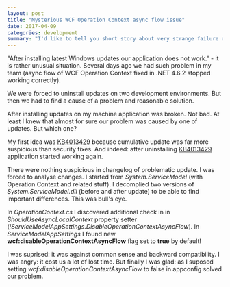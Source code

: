 ```yaml
---
layout: post
title: "Mysterious WCF Operation Context async flow issue"
date: 2017-04-09
categories: development
summary: "I'd like to tell you short story about very strange failure of an application after windows update."
---
```


"After installing latest Windows updates our application does not work." - it is rather unusual situation. Several days ago we had such problem in my team (async flow of WCF Operation Context fixed in .NET 4.6.2 stopped working correctly).

We were forced to uninstall updates on two development environments. But then we had to find a cause of a problem and reasonable solution.

After installing updates on my machine application was broken. Not bad. At least I knew that almost for sure our problem was caused by one of updates. But which one?

My first idea was [KB4013429](https://support.microsoft.com/en-gb/help/4013429/windows-10-update-kb4013429) because cumulative update was far more suspicious than security fixes. And indeed: after uninstalling [KB4013429](https://support.microsoft.com/en-gb/help/4013429/windows-10-update-kb4013429) application started working again.

There were nothing suspicious in changelog of problematic update. I was forced to analyse changes. I started from *System.ServiceModel* (with Operation Context and related stuff). I decomplied two versions of *System.ServiceModel.dll* (before and after update) to be able to find important differences. This was bull's eye.

In *OperationContext.cs* I discovered additional check in in *ShouldUseAsyncLocalContext* property setter (*!ServiceModelAppSettings.DisableOperationContextAsyncFlow*). In *ServiceModelAppSettings* I found new **wcf:disableOperationContextAsyncFlow** flag set to **true** by default!

I was suprised: it was against common sense and backward compatibility. I was angry: it cost us a lot of lost time. But finally I was glad: as I suposed setting *wcf:disableOperationContextAsyncFlow* to false in appconfig solved our problem.